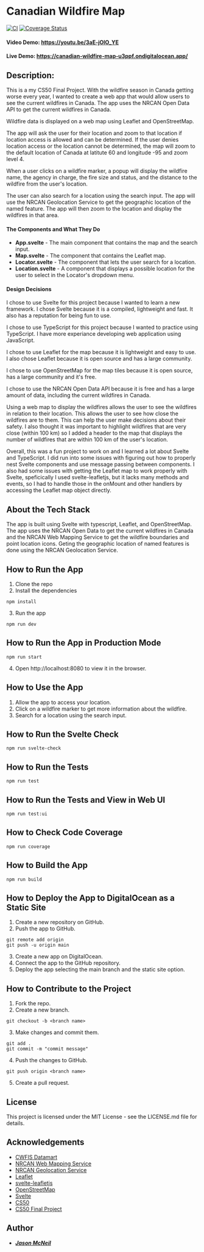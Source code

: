 # Canadian Wildfire Map

[![CI](https://github.com/sixcolors/cs50-final-project/actions/workflows/ci.yml/badge.svg)](https://github.com/sixcolors/cs50-final-project/actions/workflows/ci.yml)
[![Coverage Status](https://coveralls.io/repos/github/sixcolors/cs50-final-project/badge.svg?branch=main)](https://coveralls.io/github/sixcolors/cs50-final-project?branch=main)

#### Video Demo:  https://youtu.be/3aE-jOlO_YE

#### Live Demo:  https://canadian-wildfire-map-u3ppf.ondigitalocean.app/

## Description:

This is a my CS50 Final Project. With the wildfire season in Canada getting worse every year, I wanted to create a web app that would allow users to see the current wildfires in Canada. The app uses the NRCAN Open Data API to get the current wildfires in Canada.

Wildfire data is displayed on a web map using Leaflet and OpenStreetMap.

The app will ask the user for their location and zoom to that location if location access is allowed and can be determined. If the user denies location access or the location cannot be determined, the map will zoom to the default location of Canada at latitute 60 and longitude -95 and zoom level 4.

When a user clicks on a wildfire marker, a popup will display the wildfire name, the agency in charge, the fire size and status, and the distance to the wildfire from the user's location.

The user can also search for a location using the search input. The app will use the NRCAN Geolocation Service to get the geographic location of the named feature. The app will then zoom to the location and display the wildfires in that area.

#### The Components and What They Do

* **App.svelte** - The main component that contains the map and the search input.
* **Map.svelte** - The component that contains the Leaflet map.
* **Locator.svelte** - The component that lets the user search for a location.
* **Location.svelte** - A component that displays a possible location for the user to select in the Locator's dropdown menu.

#### Design Decisions

I chose to use Svelte for this project because I wanted to learn a new framework. I chose Svelte because it is a compiled, lightweight and fast. It also has a reputation for being fun to use.

I chose to use TypeScript for this project because I wanted to practice using TypeScript. I have more experiance developing web application using JavaScript.

I chose to use Leaflet for the map because it is lightweight and easy to use. I also chose Leaflet because it is open source and has a large community.

I chose to use OpenStreetMap for the map tiles because it is open source, has a large community and it's free.

I chose to use the NRCAN Open Data API because it is free and has a large amount of data, including the current wildfires in Canada.

Using a web map to display the wildfires allows the user to see the wildfires in relation to their location. This allows the user to see how close the wildfires are to them. This can help the user make decisions about their safety. I also thought it was important to highlight wildfires that are very close (within 100 km) so I added a header to the map that displays the number of wildfires that are within 100 km of the user's location.

Overall, this was a fun project to work on and I learned a lot about Svelte and TypeScript. I did run into some issues with figuring out how to properly nest Svelte components and use message passing between components. I also had some issues with getting the Leaflet map to work properly with Svelte, speficically I used svelte-leafletjs, but it lacks many methods and events, so I had to handle those in the onMount and other handlers by accessing the Leaflet map object directly.

## About the Tech Stack
The app is built using Svelte with typescript, Leaflet, and OpenStreetMap. The app uses the NRCAN Open Data to get the current wildfires in Canada and the NRCAN Web Mapping Service to get the wildfire boundaries and point location icons. Geting the geographic location of named features is done using the NRCAN Geolocation Service.

## How to Run the App
1. Clone the repo
2. Install the dependencies
```
npm install
```
3. Run the app
```
npm run dev
```

## How to Run the App in Production Mode
```
npm run start
```

4. Open http://localhost:8080 to view it in the browser.

## How to Use the App
1. Allow the app to access your location.
2. Click on a wildfire marker to get more information about the wildfire.
3. Search for a location using the search input.

## How to Run the Svelte Check
```
npm run svelte-check
```

## How to Run the Tests
```
npm run test
```

## How to Run the Tests and View in Web UI
```
npm run test:ui
```

## How to Check Code Coverage
```
npm run coverage
```

## How to Build the App
```
npm run build
```

## How to Deploy the App to DigitalOcean as a Static Site
1. Create a new repository on GitHub.
2. Push the app to GitHub.
```
git remote add origin
git push -u origin main
```
3. Create a new app on DigitalOcean.
4. Connect the app to the GitHub repository.
5. Deploy the app selecting the main branch and the static site option.

## How to Contribute to the Project
1. Fork the repo.
2. Create a new branch.
```
git checkout -b <branch name>
```
3. Make changes and commit them.
```
git add .
git commit -m "commit message"
```
4. Push the changes to GitHub.
```
git push origin <branch name>
```
5. Create a pull request.

## License
This project is licensed under the MIT License - see the LICENSE.md file for details.

## Acknowledgements
* [CWFIS Datamart](https://cwfis.cfs.nrcan.gc.ca/datamart)
* [NRCAN Web Mapping Service](https://cwfis.cfs.nrcan.gc.ca/geoserver/public/wms?service=WMS&request=getcapabilities&version=1.1.0&layers=activefires_current&legend_format=image/png&feature_info_type=text/plain)
* [NRCAN Geolocation Service](https://geogratis.gc.ca/services/geolocation/en/locate?q=)
* [Leaflet](https://leafletjs.com/)
* [svelte-leafletjs](https://github.com/ngyewch/svelte-leaflet)
* [OpenStreetMap](https://www.openstreetmap.org/)
* [Svelte](https://svelte.dev/)
* [CS50](https://cs50.harvard.edu/x/2023/)
* [CS50 Final Project](https://cs50.harvard.edu/x/2023/project/)

## Author
* [***Jason McNeil***](https://github.com/sixcolors)
